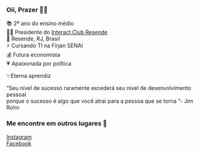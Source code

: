 ### Oii, Prazer 👋🏼

📚 2º ano do ensino médio   
🤝🏽 Presidente do [Interact Club Resende](https://www.instagram.com/interact.resende/)  
📍  Resende, RJ, Brasil    
⚡ Cursando TI na Firjan SENAI   
💰 Futura economista  
💗 Apaixonada por política  

✨Eterna aprendiz  

“Seu nível de sucesso raramente excederá seu nível de desenvolvimento pessoal  
porque o sucesso é algo que você atrai para a pessoa que se torna ”- Jim Rohn

### Me encontre em outros lugares 🔎   

[Instagram](https://www.instagram.com/anandamaced0/)  
[Facebook](https://www.facebook.com/ananda.macedo.0407)  

